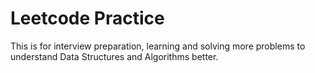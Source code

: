 # Leetcode Practice
This is for interview preparation, learning and solving more problems to understand Data Structures and Algorithms better. 
